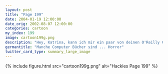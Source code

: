```yaml
---
layout: post
title: "Page 199"
date: 2004-01-19 12:00:00
date_orig: 2002-08-07 12:00:00
categories: cartoon
my_index: 199
image: cartoon199g.png
description: "Hey, Katrina, kann ich mir ein paar von deinen O'Reilly Computerbüchern leihen Klar! Die sind in meinem Büro Aieee Was ist das Ich ahne was Sorry Hazel Ich hab das hier ganz vergessen Hazel Katrina"
germantitle: "Manche Computer Bücher sind ... Horror"
twitter_card_type: summary_large_image
---
```


{% include figure.html src="cartoon199g.png" alt="Hackles Page 199"  %}
